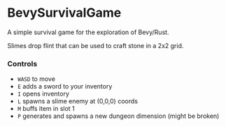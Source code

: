 # BevySurvivalGame

A simple survival game for the exploration of Bevy/Rust.

Slimes drop flint that can be used to craft stone in a 2x2 grid.

### Controls

- `WASD` to move
- `E` adds a sword to your inventory
- `I` opens inventory
- `L` spawns a slime enemy at (0,0,0) coords
- `M` buffs item in slot 1
- `P` generates and spawns a new dungeon dimension (might be broken)
